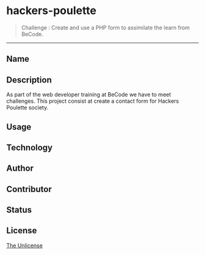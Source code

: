 # hackers-poulette

> Challenge : Create and use a PHP form to assimilate the learn from BeCode.

- - -

## Name

## Description

As part of the web developer training at BeCode we have to meet challenges.
This project consist at create a contact form for Hackers Poulette society. 

## Usage

## Technology 

## Author

## Contributor

## Status

## License
[The Unlicense](https://choosealicense.com/licenses/unlicense/)
